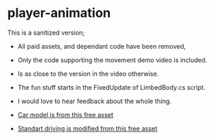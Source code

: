 # player-animation

This is a sanitized version; 
- All paid assets, and dependant code have been removed,

- Only the code supporting the movement demo video is included.
- Is as close to the version in the video otherwise.
- The fun stuff starts in the FixedUpdate of LimbedBody.cs script.
- I would love to hear feedback about the whole thing.

- [Car model is from this free asset](https://assetstore.unity.com/packages/3d/vehicles/land/arcade-free-racing-car-161085)
- [Standart driving is modified from this free asset](https://assetstore.unity.com/packages/tools/physics/prometeo-car-controller-209444)  

